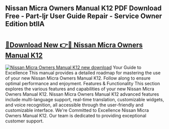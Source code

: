 ## Nissan Micra Owners Manual K12 PDF Download Free - Part-ljr User Guide Repair - Service Owner Edition btlIA

# <h2><a href="http://cf25463.oget.top/?id=Nissan+Micra+Owners+Manual+K12">🔗Download New 👉🔴 Nissan Micra Owners Manual K12</a></h2>

[![Nissan Micra Owners Manual K12 new download](https://i.imgur.com/5g1atiW.png)](http://cf25463.oget.top/?id=Nissan+Micra+Owners+Manual+K12)
Your Guide to Excellence This manual provides a detailed roadmap for mastering the use of your new Nissan Micra Owners Manual K12. Follow along to ensure optimal performance and enjoyment. Features & Functionality This section explores the various features and capabilities of your new Nissan Micra Owners Manual K12. Nissan Micra Owners Manual K12 advanced features include multi-language support, real-time translation, customizable widgets, and voice recognition, all accessible through the user-friendly and customizable interface. We're Committed to Excellence Nissan Micra Owners Manual K12. Our team is dedicated to providing exceptional customer support.
